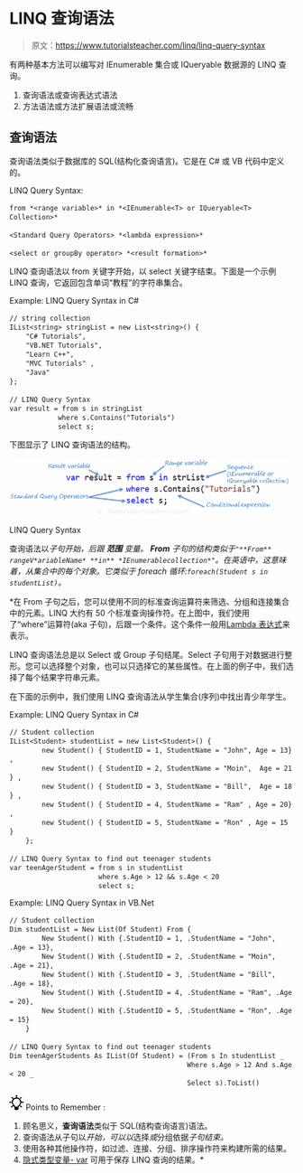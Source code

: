 # LINQ 查询语法

> 原文：<https://www.tutorialsteacher.com/linq/linq-query-syntax>

有两种基本方法可以编写对 IEnumerable 集合或 IQueryable 数据源的 LINQ 查询。

1.  查询语法或查询表达式语法
2.  方法语法或方法扩展语法或流畅

## 查询语法

查询语法类似于数据库的 SQL(结构化查询语言)。它是在 C# 或 VB 代码中定义的。

LINQ Query Syntax:

```
from *<range variable>* in *<IEnumerable<T> or IQueryable<T> Collection>*

<Standard Query Operators> *<lambda expression>*

<select or groupBy operator> *<result formation>*

```

LINQ 查询语法以 from 关键字开始，以 select 关键字结束。下面是一个示例 LINQ 查询，它返回包含单词“教程”的字符串集合。

Example: LINQ Query Syntax in C#

```
// string collection
IList<string> stringList = new List<string>() { 
    "C# Tutorials",
    "VB.NET Tutorials",
    "Learn C++",
    "MVC Tutorials" ,
    "Java" 
};

// LINQ Query Syntax
var result = from s in stringList
            where s.Contains("Tutorials") 
            select s;
```

下图显示了 LINQ 查询语法的结构。

[![](img/adf5dfb59c2ebd5e28ac45487eebd3fd.png)](../../Content/images/linq/linq-query-syntax.png)

LINQ Query Syntax



查询语法以*子句开始，后跟 ***范围*** 变量。 ***From*** 子句的结构类似于`"**From** rangeV*ariableName* **in** *IEnumerablecollection*"`。在英语中，这意味着，从集合中的每个对象。它类似于 foreach 循环:`foreach(Student s in studentList)`。*

 *在 From 子句之后，您可以使用不同的标准查询运算符来筛选、分组和连接集合中的元素。LINQ 大约有 50 个标准查询操作符。在上图中，我们使用了“where”运算符(aka 子句)，后跟一个条件。这个条件一般用[Lambda 表达式](/linq/linq-lambda-expression)来表示。

LINQ 查询语法总是以 Select 或 Group 子句结尾。Select 子句用于对数据进行整形。您可以选择整个对象，也可以只选择它的某些属性。在上面的例子中，我们选择了每个结果字符串元素。

在下面的示例中，我们使用 LINQ 查询语法从学生集合(序列)中找出青少年学生。

Example: LINQ Query Syntax in C#

```
// Student collection
IList<Student> studentList = new List<Student>() { 
        new Student() { StudentID = 1, StudentName = "John", Age = 13} ,
        new Student() { StudentID = 2, StudentName = "Moin",  Age = 21 } ,
        new Student() { StudentID = 3, StudentName = "Bill",  Age = 18 } ,
        new Student() { StudentID = 4, StudentName = "Ram" , Age = 20} ,
        new Student() { StudentID = 5, StudentName = "Ron" , Age = 15 } 
    };

// LINQ Query Syntax to find out teenager students
var teenAgerStudent = from s in studentList
                      where s.Age > 12 && s.Age < 20
                      select s;
```

Example: LINQ Query Syntax in VB.Net

```
// Student collection
Dim studentList = New List(Of Student) From {
        New Student() With {.StudentID = 1, .StudentName = "John", .Age = 13},
        New Student() With {.StudentID = 2, .StudentName = "Moin", .Age = 21},
        New Student() With {.StudentID = 3, .StudentName = "Bill", .Age = 18},
        New Student() With {.StudentID = 4, .StudentName = "Ram", .Age = 20},
        New Student() With {.StudentID = 5, .StudentName = "Ron", .Age = 15}
    }

// LINQ Query Syntax to find out teenager students
Dim teenAgerStudents As IList(Of Student) = (From s In studentList _
                                            Where s.Age > 12 And s.Age < 20 _
                                            Select s).ToList()
```

![](img/85db52f5404f0c468e1b194aa487d6a1.png)  Points to Remember :

1.  顾名思义，**查询语法**类似于 SQL(结构查询语言)语法。
2.  查询语法从子句以*开始，可以以*选择*或*分组依据*子句结束。*
3.  使用各种其他操作符，如过滤、连接、分组、排序操作符来构建所需的结果。
4.  [隐式类型变量- var](/csharp/csharp-var-implicit-typed-local-variable) 可用于保存 LINQ 查询的结果。*